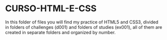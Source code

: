 # CURSO-HTML-E-CSS

In this folder of files you will find my practice of HTML5 and CSS3, divided in folders of challenges (d001) and folders of studies (ex001), all of them are created in separate folders and organized by number.
